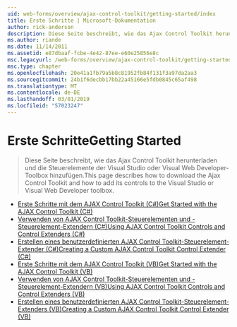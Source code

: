 ```yaml
---
uid: web-forms/overview/ajax-control-toolkit/getting-started/index
title: Erste Schritte | Microsoft-Dokumentation
author: rick-anderson
description: Diese Seite beschreibt, wie das Ajax Control Toolkit herunterladen und die Steuerelemente der Visual Studio oder Visual Web Developer-Toolbox hinzufügen.
ms.author: riande
ms.date: 11/14/2011
ms.assetid: e87dbaaf-fcbe-4e42-87ee-e60e25856e8c
msc.legacyurl: /web-forms/overview/ajax-control-toolkit/getting-started
msc.type: chapter
ms.openlocfilehash: 20e41a1fb79a5b8c81952fb84f131f3a97da2aa3
ms.sourcegitcommit: 24b1f6decbb17bb22a45166e5fdb0845c65af498
ms.translationtype: MT
ms.contentlocale: de-DE
ms.lasthandoff: 03/01/2019
ms.locfileid: "57023247"
---
```

<a name="getting-started"></a><span data-ttu-id="7e546-103">Erste Schritte</span><span class="sxs-lookup"><span data-stu-id="7e546-103">Getting Started</span></span>
====================
> <span data-ttu-id="7e546-104">Diese Seite beschreibt, wie das Ajax Control Toolkit herunterladen und die Steuerelemente der Visual Studio oder Visual Web Developer-Toolbox hinzufügen.</span><span class="sxs-lookup"><span data-stu-id="7e546-104">This page describes how to download the Ajax Control Toolkit and how to add its controls to the Visual Studio or Visual Web Developer toolbox.</span></span>


- [<span data-ttu-id="7e546-105">Erste Schritte mit dem AJAX Control Toolkit (C#)</span><span class="sxs-lookup"><span data-stu-id="7e546-105">Get Started with the AJAX Control Toolkit (C#)</span></span>](get-started-with-the-ajax-control-toolkit-cs.md)
- [<span data-ttu-id="7e546-106">Verwenden von AJAX Control Toolkit-Steuerelementen und -Steuerelement-Extendern (C#)</span><span class="sxs-lookup"><span data-stu-id="7e546-106">Using AJAX Control Toolkit Controls and Control Extenders (C#)</span></span>](using-ajax-control-toolkit-controls-and-control-extenders-cs.md)
- [<span data-ttu-id="7e546-107">Erstellen eines benutzerdefinierten AJAX Control Toolkit-Steuerelement-Extender (C#)</span><span class="sxs-lookup"><span data-stu-id="7e546-107">Creating a Custom AJAX Control Toolkit Control Extender (C#)</span></span>](creating-a-custom-ajax-control-toolkit-control-extender-cs.md)
- [<span data-ttu-id="7e546-108">Erste Schritte mit dem AJAX Control Toolkit (VB)</span><span class="sxs-lookup"><span data-stu-id="7e546-108">Get Started with the AJAX Control Toolkit (VB)</span></span>](get-started-with-the-ajax-control-toolkit-vb.md)
- [<span data-ttu-id="7e546-109">Verwenden von AJAX Control Toolkit-Steuerelementen und -Steuerelement-Extendern (VB)</span><span class="sxs-lookup"><span data-stu-id="7e546-109">Using AJAX Control Toolkit Controls and Control Extenders (VB)</span></span>](using-ajax-control-toolkit-controls-and-control-extenders-vb.md)
- [<span data-ttu-id="7e546-110">Erstellen eines benutzerdefinierten AJAX Control Toolkit-Steuerelement-Extenders (VB)</span><span class="sxs-lookup"><span data-stu-id="7e546-110">Creating a Custom AJAX Control Toolkit Control Extender (VB)</span></span>](creating-a-custom-ajax-control-toolkit-control-extender-vb.md)
